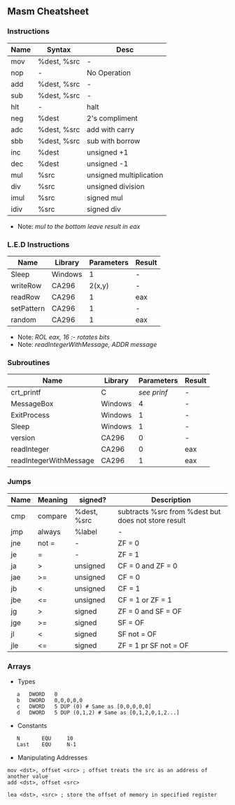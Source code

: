 ## Masm Cheatsheet

### Instructions

Name | Syntax | Desc
-------|-------|---------
mov | %dest, %src | -
nop | - | No Operation
add | %dest, %src | -
sub | %dest, %src | -
hlt | - | halt
neg | %dest | 2's compliment
adc | %dest, %src | add with carry
sbb | %dest, %src | sub with borrow
inc | %dest | unsigned +1
dec | %dest | unsigned -1
mul | %src | unsigned multiplication
div | %src | unsigned division
imul | %src | signed mul
idiv | %src | signed div

* Note: *mul to the bottom leave result in eax*

### L.E.D Instructions

Name | Library | Parameters | Result
-------|---------|----------|----------|
Sleep | Windows | 1 | -
writeRow | CA296 | 2(x,y) | -
readRow | CA296 | 1 | eax
setPattern | CA296 | 1 | -
random | CA296 | 1 | eax

* Note: *ROL eax, 16 :- rotates bits*
* Note: *readIntegerWithMessage, ADDR message*


### Subroutines

Name | Library | Parameters | Result
------|---------|-------|-----------
crt_printf | C | *see prinf* | -
MessageBox | Windows | 4 | -
ExitProcess | Windows | 1 | -
Sleep | Windows | 1 | -
version | CA296 | 0 | -
readInteger | CA296 | 0 | eax
readIntegerWithMessage | CA296 | 1 | eax

### Jumps

Name | Meaning | signed? | Description
------|--------|---------|---------
cmp | compare |%dest, %src | subtracts %src from %dest but does not store result
jmp | always | %label | -
jne | not = | - | ZF = 0
je | = | - | ZF = 1
ja | > | unsigned | CF = 0 and ZF = 0
jae | >= | unsigned | CF = 0
jb | < | unsigned | CF = 1
jbe | <= | unsigned | CF = 1 or ZF = 1
jg | > | signed | ZF = 0 and SF = OF
jge | >= | signed | SF = OF
jl | < | signed | SF not = OF
jle | <= | signed | ZF = 1 pr SF not = OF

### Arrays 

* Types
```assembly
   a   DWORD   0
   b   DWORD   0,0,0,0,0
   c   DWORD   5 DUP (0) # Same as [0,0,0,0,0]
   d   DWORD   5 DUP (0,1,2) # Same as [0,1,2,0,1,2...]
```
* Constants
```
   N       EQU     10
   Last    EQU     N-1
```
* Manipulating Addresses
```assembly
mov <dst>, offset <src> ; offset treats the src as an address of another value
add <dst>, offset <src>

lea <dst>, <src> ; store the offset of memory in specified register
```
